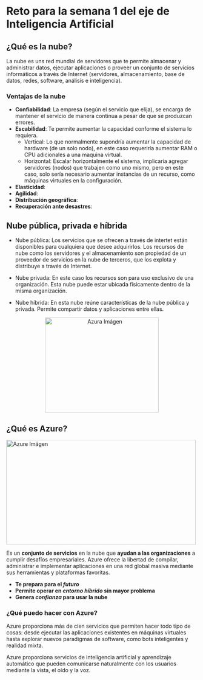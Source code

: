 # Reto para la semana 1 del eje de Inteligencia Artificial

## ¿Qué es la nube?
La nube es uns red mundial de servidores que te permite almacenar y administrar datos, ejecutar aplicaciones o proveer un conjunto de servicios informáticos a través de Internet (servidores, almacenamiento, base de datos, redes, software, análisis e inteligencia).
### Ventajas de la nube
* __Confiabilidad__: La empresa (según el servicio que elija), se encarga de mantener el servicio de manera continua a pesar de que se produzcan errores.
* __Escabilidad__: Te permite aumentar la capacidad conforme el sistema lo requiera.
	* Vertical: Lo que normalmente supondría aumentar la capacidad de hardware (de un solo nodo), en este caso requeriría aumentar RAM o CPU adicionales a una maquina virtual.
	* Horizontal: Escalar horizontalmente el sistema, implicaría agregar servidores (nodos) que trabajen como uno mismo, pero en este caso, solo sería necesario aumentar instancias de un recurso, como máquinas virtuales en la configuración.
* __Elasticidad__:
* __Agilidad__:
* __Distribución geográfica__:
* __Recuperación ante desastres__:

## Nube pública, privada e híbrida

* Nube pública: Los servicios que se ofrecen a través de intertet están disponibles para cualquiera que desee adquirirlos. Los recursos de nube como los servidores y el almacenamiento son propiedad de un proveedor de servicios en la nube de terceros, que los explota y distribuye a través de Internet.

* Nube privada: En este caso los recursos son para uso exclusivo de una organización. Esta nube puede estar ubicada físicamente dentro de la misma organización.

* Nube híbrida: En esta nube reúne características de la nube pública y privada. Permite compartir datos y aplicaciones entre ellas.

<p align="center">
  <img align="" src="https://recursos.bps.com.es/files/853/82.png" width="300px" height="250px" alt="Azura Imágen"/>
</p>

## ¿Qué es Azure?

<img src="https://www.abd.es/wp-content/uploads/2021/03/principal.png" width="500px" height="275px" alt="Azure Imágen" style="margin-left: auto; margin-right: auto;" />

Es un **conjunto de servicios** en la nube que **ayudan a las organizaciones** a cumplir desafíos empresariales. Azure ofrece la libertad de compilar, administrar e implementar aplicaciones en una red global masiva mediante sus herramientas y plataformas favoritas.

- **Te prepara para el _futuro_**
- **Permite operar en _entorno híbrido_ sin mayor problema**
- **Genera _confianza_ para usar la nube**

### ¿Qué puedo hacer con Azure? 

Azure proporciona más de cien servicios que permiten hacer todo tipo de cosas: desde ejecutar las aplicaciones existentes en máquinas virtuales hasta explorar nuevos paradigmas de software, como bots inteligentes y realidad mixta.

Azure proporciona servicios de inteligencia artificial y aprendizaje automático que pueden comunicarse naturalmente con los usuarios mediante la vista, el oído y la voz.
